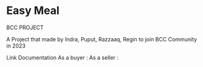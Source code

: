 # Easy Meal
BCC PROJECT

A Project that made by Indra, Puput, Razzaaq, Regin to join BCC Community in 2023

Link Documentation
As a buyer  :
As a seller :
